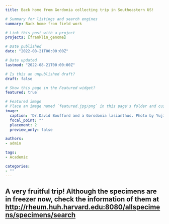 ```yaml
---
title: Back home from Gordonia collecting trip in Southeastern US!

# Summary for listings and search engines
summary: Back home from field work 

# Link this post with a project
projects: [franklin_genome]

# Date published
date: "2022-08-21T00:00:00Z"

# Date updated
lastmod: "2022-08-21T00:00:00Z"

# Is this an unpublished draft?
draft: false

# Show this page in the Featured widget?
featured: true

# Featured image
# Place an image named `featured.jpg/png` in this page's folder and customize its options here.
image:
  caption: 'Dr.David Boufford and a Gorodonia lasianthus. Photo by Yujing Yan'
  focal_point: ""
  placement: 2
  preview_only: false

authors:
- admin

tags:
- Academic

categories:
- ""
---
```


## A very fruitful trip! Although the specimens are in freezer now, check the information of them at http://rheum.huh.harvard.edu:8080/allspecimens/specimens/search


